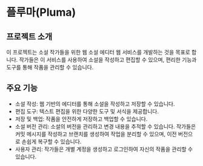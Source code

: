 # 플루마(Pluma)
## 프로젝트 소개
이 프로젝트는 소설 작가들을 위한 웹 소설 에디터 웹 서비스를 개발하는 것을 목표로 합니다.
작가들은 이 서비스를 사용하여 소설을 작성하고 편집할 수 있으며, 편리한 기능과 도구를 통해 작품을 관리할 수 있습니다.

## 주요 기능
* 소설 작성: 웹 기반의 에디터를 통해 소설을 작성하고 저장할 수 있습니다.
* 편집 도구: 텍스트 편집을 위한 다양한 도구 및 서식을 제공합니다.
* 저장 및 백업: 작품을 안전하게 저장하고 백업할 수 있습니다.
* 소설 버전 관리: 소설의 버전을 관리하고 변경 내용을 추적할 수 있습니다. 작가들은 커밋 메시지를 작성하고 브랜치를 생성하여 작업을 분리할 수 있으며, 이전 버전으로 손쉽게 복구할 수 있습니다.
* 사용자 관리: 작가들은 개별 계정을 생성하고 로그인하여 자신의 작품을 관리할 수 있습니다.